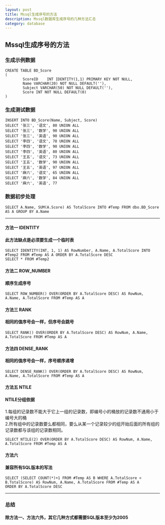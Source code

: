 ```yaml
---  
layout: post  
title: Mssql生成序号的方法  
description: Mssql数据库生成序号的几种方法汇总  
category: database  
---  
```


## Mssql生成序号的方法  
### 生成示例数据  
```
CREATE TABLE BD_Score  
(  
        ScoreID    INT IDENTITY(1,1) PRIMARY KEY NOT NULL,  
        Name VARCHAR(20) NOT NULL DEFAULT(''),  
        Subject VARCHAR(50) NOT NULL DEFAULT(''),  
        Score INT NOT NULL DEFAULT(0)  
)  
```
### 生成测试数据  
```
INSERT INTO BD_Score(Name, Subject, Score)  
SELECT '张三', '语文', 80 UNION ALL  
SELECT '张三', '数学', 90 UNION ALL  
SELECT '张三', '英语', 90 UNION ALL  
SELECT '李四', '语文', 78 UNION ALL  
SELECT '李四', '数学', 90 UNION ALL  
SELECT '李四', '英语', 80 UNION ALL  
SELECT '王五', '语文', 73 UNION ALL  
SELECT '王五', '数学', 90 UNION ALL  
SELECT '王五', '英语', 97 UNION ALL  
SELECT '麻六', '语文', 65 UNION ALL  
SELECT '麻六', '数学', 84 UNION ALL  
SELECT '麻六', '英语', 77  
```
### 数据初步处理  
```
SELECT A.Name, SUM(A.Score) AS TotalScore INTO #Temp FROM dbo.BD_Score AS A GROUP BY A.Name  
```
---
#### 方法一 IDENTITY  
#### 此方法缺点是必须要生成一个临时表  

```
SELECT IDENTITY(INT, 1, 1) AS RowNumber, A.Name, A.TotalScore INTO #Temp2 FROM #Temp AS A ORDER BY A.TotalScore DESC  
SELECT * FROM #Temp2  
```
#### 方法二 ROW_NUMBER  
#### 顺序生成序号  

```
SELECT ROW_NUMBER() OVER(ORDER BY A.TotalScore DESC) AS RowNum, A.Name, A.TotalScore FROM #Temp AS A  
```
#### 方法三 RANK  
#### 相同的值序号会一样，但序号会跳号  

```
SELECT RANK() OVER(ORDER BY A.TotalScore DESC) AS RowNum, A.Name, A.TotalScore FROM #Temp AS A  
```
#### 方法四 DENSE_RANK  
#### 相同的值序号会一样，序号顺序递增  

```
SELECT DENSE_RANK() OVER(ORDER BY A.TotalScore DESC) AS RowNum, A.Name, A.TotalScore FROM #Temp AS A  
```
#### 方法五 NTILE  
#### NTILE分组依据  
  
1.每组的记录数不能大于它上一组的记录数，即编号小的桶放的记录数不通用小于编号大的桶  
2.所有组中的记录数要么都相同，要么从某一个记录较少的组开始后面的所有组的记录数都与该组的记录数相同。  

```
SELECT NTILE(2) OVER(ORDER BY A.TotalScore DESC) AS RowNum, A.Name, A.TotalScore FROM #Temp AS A  
```
#### 方法六  
#### 兼容所有SQL版本的写法  

```
SELECT (SELECT COUNT(*)+1 FROM #Temp AS B WHERE A.TotalScore < B.TotalScore) AS RowNum, A.Name, A.TotalScore FROM #Temp AS A 
ORDER BY A.TotalScore DESC  
```
---
### 总结  
#### 除方法一、方法六外，其它几种方式都需要SQL版本至少为2005  

